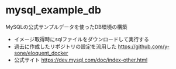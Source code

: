 # mysql_example_db

MySQLの公式サンプルデータを使ったDB環境の構築
 
- イメージ取得時にsqlファイルをダウンロードして実行する
- 過去に作成したリポジトリの設定を流用した
https://github.com/y-sone/eloquent_docker
- 公式サイト
https://dev.mysql.com/doc/index-other.html
